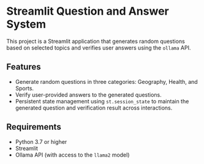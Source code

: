 # Streamlit Question and Answer System

This project is a Streamlit application that generates random questions based on selected topics and verifies user answers using the `ollama` API.

## Features

- Generate random questions in three categories: Geography, Health, and Sports.
- Verify user-provided answers to the generated questions.
- Persistent state management using `st.session_state` to maintain the generated question and verification result across interactions.

## Requirements

- Python 3.7 or higher
- Streamlit
- Ollama API (with access to the `llama2` model)

